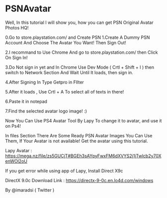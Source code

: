 # PSNAvatar
Well, In this tutorial I will show you, how you can get PSN Original Avatar Photos HQ!

0.Go to store.playstation.com/ and Create PSN 1.Create A Dummy PSN Account And Choose The Avatar You Want! Then Sign Out!

2.I recommand to Use Chrome And go to store.playstation.com/ then Click On Sign In!

3.Do Not sign in yet and In Chrome Use Dev Mode ( Crtl + Shift + I ) then switch to Network Section And Wait Until It loads, then sign in.

4.After Signing In Type Getpro in FIlter

5.After it loads , Use Crtl + A To select all of texts in there!

6.Paste it in notepad

7.Find the selected avatar logo image! :)

Now You Can Use PS4 Avatar Tool By Lapy To change it to avatar, and use it on Ps4!

In files Section There Are Some Ready PSN Avatar Images You Can Use Them, If Your Avatar is not available! Get the avatar using this tutorial.

Lapy Avatar : https://mega.nz/file/zs5GUCjT#BGEh3sAYpyFwxFM6dXVYS2j1jTwlcb2y70XenWOl2oU

If you get error while using app of Lapy, Install Direct X9c 

DirectX 9.0c Download Link : https://directx-9-0c.en.lo4d.com/windows

By @imaradsi ( Twitter )
